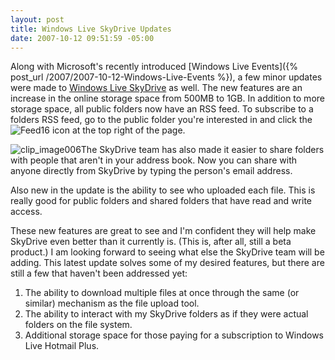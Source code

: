 ```yaml
---
layout: post
title: Windows Live SkyDrive Updates
date: 2007-10-12 09:51:59 -05:00
---
```


Along with Microsoft's recently introduced [Windows Live Events]({% post_url /2007/2007-10-12-Windows-Live-Events %}), a few minor updates were made to [Windows Live SkyDrive](http://skydrive.live.com/) as well. The new features are an increase in the online storage space from 500MB to 1GB. In addition to more storage space, all public folders now have an RSS feed. To subscribe to a folders RSS feed, go to the public folder you're interested in and click the ![Feed16](http://gwb.blob.core.windows.net/sdorman/WindowsLiveWriter/WindowsLiveSkyDriveUpdates_87BE/Feed16_6.gif)  icon at the top right of the page.

![clip_image006](http://by1.storage.msn.com/y1pKj1gJYLQYftjnthSpgXG7STtDNfOAq4arcwlEdxWFlY4vWQW6laZkeYMRBsVz0_jdmNn7Wuy2fTtVgc_DqW4y3vHSnzXcuUG?PARTNER=WRITER)The SkyDrive team has also made it easier to share folders with people that aren't in your address book. Now you can share with anyone directly from SkyDrive by typing the person's email address. 

Also new in the update is the ability to see who uploaded each file. This is really good for public folders and shared folders that have read and write access.

These new features are great to see and I'm confident they will help make SkyDrive even better than it currently is. (This is, after all, still a beta product.) I am looking forward to seeing what else the SkyDrive team will be adding. This latest update solves some of my desired features, but there are still a few that haven't been addressed yet:

1.  The ability to download multiple files at once through the same (or similar) mechanism as the file upload tool.  
2.  The ability to interact with my SkyDrive folders as if they were actual folders on the file system.  
3.  Additional storage space for those paying for a subscription to Windows Live Hotmail Plus.
